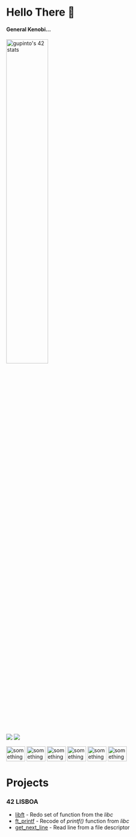 # Hello There 👋 

<h4>General Kenobi...</h4>

<a href="https://github.com/JaeSeoKim/badge42"><img src="https://badge42.vercel.app/api/v2/cljbgid2d005008la4xwy06tz/stats?cursusId=21&coalitionId=111" alt="gupinto's 42 stats" width = "47%"/></a>

<a href="https://www.linkedin.com/in/guilherme-pinto-6575841b9/"><img src="https://img.shields.io/badge/LinkedIn-0077B5?style=for-the-badge&logo=linkedin&logoColor=white"/></a>
<a href="https://www.instagram.com/gsilvaepinto/"><img src="https://img.shields.io/badge/Instagram-E4405F?style=for-the-badge&logo=instagram&logoColor=white"/></a>

<div style="display: inline-block">
  <img align="center" alt="something" width="50" height="40" src="https://cdn.jsdelivr.net/gh/devicons/devicon/icons/html5/html5-original.svg" />
  <img align="center" alt="something" width="50" height="40" src="https://cdn.jsdelivr.net/gh/devicons/devicon/icons/css3/css3-original.svg" />   
  <img align="center" alt="something" width="50" height="40" src="https://cdn.jsdelivr.net/gh/devicons/devicon/icons/javascript/javascript-original.svg" />
  <img align="center" alt="something" width="50" height="40" src="https://cdn.jsdelivr.net/gh/devicons/devicon/icons/tailwindcss/tailwindcss-plain.svg" />
  <img align="center" alt="something" width="50" height="40" src="https://cdn.jsdelivr.net/gh/devicons/devicon/icons/bootstrap/bootstrap-original.svg" />
  <img align="center" alt="something" width="50" height="40" src="https://cdn.jsdelivr.net/gh/devicons/devicon/icons/c/c-original.svg" />
</div>



          
          
          

# Projects 

<h3>42 LISBOA</h3>
<ul>
  <li><a href="https://github.com/gsilvaepinto/libft">libft</a> - Redo set of function from the <i>libc</i></li>
  <li><a href="#">ft_printf</a> - Recode of <i>printf()</i> function from <i>libc</i></li>
  <li><a href="#">get_next_line</a> - Read line from a file descriptor</li>
</ul>


<!--
**gsilvaepinto/gsilvaepinto** is a ✨ _special_ ✨ repository because its `README.md` (this file) appears on your GitHub profile.

Here are some ideas to get you started:

- 🔭 I’m currently working on ...
- 🌱 I’m currently learning ...
- 👯 I’m looking to collaborate on ...
- 🤔 I’m looking for help with ...
- 💬 Ask me about ...
- 📫 How to reach me: ...
- 😄 Pronouns: ...
- ⚡ Fun fact: ...
-->

